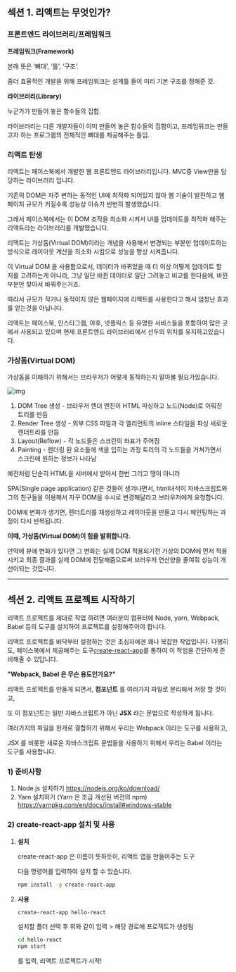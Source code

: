 ## 섹션 1. 리액트는 무엇인가?



### 프론트엔드 라이브러리/프레임워크

**프레임워크(Framework)**

본래 뜻은 ‘뼈대’, ‘틀’, ‘구조’.

좀더 효율적인 개발을 위해 프레임워크는 설계틀 들이 미리 기본 구조를 정해준 것.

**라이브러리(Library)**

누군가가 만들어 놓은 함수들의 집합.

라이브러리는 다른 개발자들이 이미 만들어 놓은 함수들의 집합이고, 프레임워크는 만들고자 하는 프로그램의 전체적인 뼈대를 제공해주는 틀임.



### 리액트 탄생

리액트는 페이스북에서 개발한 웹 프론트엔드 라이브러리입니다. MVC중 View만을 담당하는 라이브러리 입니다.

기존의 DOM은 자주 변하는 동적인 UI에 최적화 되어있지 않아 웹 기술이 발전하고 웹페이지 규모가 커질수록 성능상 이슈가 빈번히 발생했습니다.

그래서 페이스북에서는 이 DOM 조작을 최소화 시켜서 UI를 업데이트를 최적화 해주는 리액트라는 라이브러리를 개발했습니다.

리액트는 가상돔(Virtual DOM)이라는 개념을 사용해서 변경되는 부분만 업데이트하는 방식으로 레이아웃 계산을 최소화 시킴으로 성능을 향상 시켜줍니다.

이 Virtual DOM 을 사용함으로서, 데이터가 바뀌었을 때 더 이상 어떻게 업데이트 할 지를 고려하는게 아니라, 그냥 일단 바뀐 데이터로 일단 그려놓고 비교를 한다음에, 바뀐 부분만 찾아서 바꿔주는거죠.

따라서 규모가 작거나 동적이지 않은 웹페이지에 리액트를 사용한다고 해서 엄청난 효과를 얻는것을 아닙니다.

리액트는 페이스북, 인스타그램, 야후, 넷플릭스 등 유명한 서비스들을 포함하여 많은 곳에서 사용되고 있으며 현재 프론트엔드 라이브러리에서 선두의 위치를 유지하고있습니다.



### 가상돔(Virtual DOM)

가상돔을 이해하기 위해서는 브라우저가 어떻게 동작하는지 알아볼 필요가있습니다.

![img](https://velopert.com/wp-content/uploads/2017/03/wvbwscn7oadykroobdd3.png)

1. DOM Tree 생성 - 브라우저 렌더 엔진이 HTML 파싱하고 노드(Node)로 이뤄진 트리를 만듬
2. Render Tree 생성 - 외부 CSS 파일과 각 엘리먼트의 inline 스타일을 파싱 새로운 렌더트리를 만듬
3. Layout(Reflow) - 각 노드들은 스크린의 좌표가 주어짐
4. Painting - 렌더링 된 요소들에 색을 입히는 과정 트리의 각 노드들을 거쳐가면서 스크린에 원하는 정보가 나타남



예전처럼 단순히 HTML을 서버에서 받아서 한번 그리고 땡이 아니라 

SPA(Single page application) 같은 것들이 생겨나면서, html녀석이 자바스크립트와 그의 친구들을 이용해서 자꾸 DOM을 수시로 변경해달라고 브라우저에게 요청합니다.

DOM에 변화가 생기면, 렌더트리를 재생성하고 레이아웃을 만들고  다시 페인팅하는 과정이 다시 반복됩니다.

**이때, 가상돔(Virtual DOM)이 힘을 발휘합니다.**

만약에 뷰에 변화가 있다면 그 변화는 실제 DOM 적용되기전 가상의 DOM에 먼저 적용 시키고 최종 결과를 실제 DOM에 전달해줌으로써 브러우저 연산양을 줄여줘 성능이 개선이되는 것입니다.



------



## 섹션 2. 리액트 프로젝트 시작하기

리액트 프로젝트를 제대로 작업 하려면 여러분의 컴퓨터에 Node, yarn, Webpack, Babel 등의 도구를 설치하여 프로젝트를 설정해주어야 합니다.

리액트 프로젝트를 바닥부터 설정하는 것은 초심자에겐 꽤나 복잡한 작업입니다. 다행히도, 페이스북에서 제공해주는 도구[create-react-app](https://github.com/facebook/create-react-app)를 통하여 이 작업을 간단하게 준비해줄 수 있답니다.



**"Webpack, Babel 은 무슨 용도인가요?"**

리액트 프로젝트를 만들게 되면서, **컴포넌트** 를 여러가지 파일로 분리해서 저장 할 것이고, 

또 이 컴포넌트는 일반 자바스크립트가 아닌 **JSX** 라는 문법으로 작성하게 됩니다. 

여러가지의 파일을 한개로 결합하기 위해서 우리는 Webpack 이라는 도구를 사용하고,

 JSX 를 비롯한 새로운 자바스크립트 문법들을 사용하기 위해서 우리는 Babel 이라는 도구를 사용합니다.

> 
>   

### 1) 준비사항

1. Node.js 설치하기
   <https://nodejs.org/ko/download/>
2. Yarn  설치하기 (Yarn 은 조금 개선된 버전의 npm)
   <https://yarnpkg.com/en/docs/install#windows-stable>



### 2) create-react-app 설치 및 사용

1. **설치** 

   create-react-app 은 이름이 뜻하듯이, 리액트 앱을 만들어주는 도구

   다음 명령어를 입력하여 설치 할 수 있습니다.

   ```bash
   npm install -g create-react-app
   ```

2. **사용**

   ```bash
   create-react-app hello-react
   ```

   설치할 폴더 선택 후 위와 같이 입력 > 해당 경로에 프로젝트가 생성됨

   ```bash
   cd hello-react
   npm start
   ```

   를 입력, 리액트 프로젝트가 시작!


